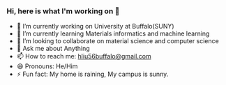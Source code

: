 ### Hi, here is what I'm working on 👋


- 🔭 I’m currently working on University at Buffalo(SUNY)
- 🌱 I’m currently learning Materials informatics and machine learning
- 👯 I’m looking to collaborate on material science and computer science
- 💬 Ask me about Anything
- 📫 How to reach me: hliu56buffalo@gmail.com
- 😄 Pronouns: He/Him
- ⚡ Fun fact: My home is raining, My campus is sunny.
